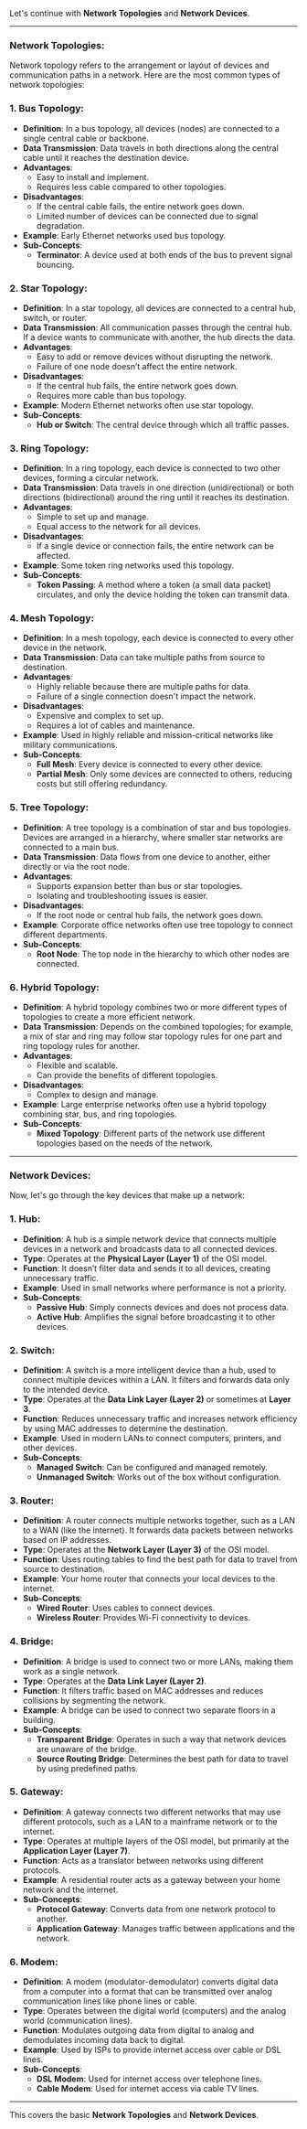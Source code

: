 Let's continue with **Network Topologies** and **Network Devices**.

---

### **Network Topologies**:
Network topology refers to the arrangement or layout of devices and communication paths in a network. Here are the most common types of network topologies:

### 1. **Bus Topology**:
   - **Definition**: In a bus topology, all devices (nodes) are connected to a single central cable or backbone.
   - **Data Transmission**: Data travels in both directions along the central cable until it reaches the destination device.
   - **Advantages**: 
     - Easy to install and implement.
     - Requires less cable compared to other topologies.
   - **Disadvantages**: 
     - If the central cable fails, the entire network goes down.
     - Limited number of devices can be connected due to signal degradation.
   - **Example**: Early Ethernet networks used bus topology.
   - **Sub-Concepts**:
     - **Terminator**: A device used at both ends of the bus to prevent signal bouncing.

### 2. **Star Topology**:
   - **Definition**: In a star topology, all devices are connected to a central hub, switch, or router.
   - **Data Transmission**: All communication passes through the central hub. If a device wants to communicate with another, the hub directs the data.
   - **Advantages**: 
     - Easy to add or remove devices without disrupting the network.
     - Failure of one node doesn’t affect the entire network.
   - **Disadvantages**: 
     - If the central hub fails, the entire network goes down.
     - Requires more cable than bus topology.
   - **Example**: Modern Ethernet networks often use star topology.
   - **Sub-Concepts**:
     - **Hub or Switch**: The central device through which all traffic passes.

### 3. **Ring Topology**:
   - **Definition**: In a ring topology, each device is connected to two other devices, forming a circular network.
   - **Data Transmission**: Data travels in one direction (unidirectional) or both directions (bidirectional) around the ring until it reaches its destination.
   - **Advantages**: 
     - Simple to set up and manage.
     - Equal access to the network for all devices.
   - **Disadvantages**: 
     - If a single device or connection fails, the entire network can be affected.
   - **Example**: Some token ring networks used this topology.
   - **Sub-Concepts**:
     - **Token Passing**: A method where a token (a small data packet) circulates, and only the device holding the token can transmit data.

### 4. **Mesh Topology**:
   - **Definition**: In a mesh topology, each device is connected to every other device in the network.
   - **Data Transmission**: Data can take multiple paths from source to destination.
   - **Advantages**: 
     - Highly reliable because there are multiple paths for data.
     - Failure of a single connection doesn't impact the network.
   - **Disadvantages**: 
     - Expensive and complex to set up.
     - Requires a lot of cables and maintenance.
   - **Example**: Used in highly reliable and mission-critical networks like military communications.
   - **Sub-Concepts**:
     - **Full Mesh**: Every device is connected to every other device.
     - **Partial Mesh**: Only some devices are connected to others, reducing costs but still offering redundancy.

### 5. **Tree Topology**:
   - **Definition**: A tree topology is a combination of star and bus topologies. Devices are arranged in a hierarchy, where smaller star networks are connected to a main bus.
   - **Data Transmission**: Data flows from one device to another, either directly or via the root node.
   - **Advantages**: 
     - Supports expansion better than bus or star topologies.
     - Isolating and troubleshooting issues is easier.
   - **Disadvantages**: 
     - If the root node or central hub fails, the network goes down.
   - **Example**: Corporate office networks often use tree topology to connect different departments.
   - **Sub-Concepts**:
     - **Root Node**: The top node in the hierarchy to which other nodes are connected.

### 6. **Hybrid Topology**:
   - **Definition**: A hybrid topology combines two or more different types of topologies to create a more efficient network.
   - **Data Transmission**: Depends on the combined topologies; for example, a mix of star and ring may follow star topology rules for one part and ring topology rules for another.
   - **Advantages**: 
     - Flexible and scalable.
     - Can provide the benefits of different topologies.
   - **Disadvantages**: 
     - Complex to design and manage.
   - **Example**: Large enterprise networks often use a hybrid topology combining star, bus, and ring topologies.
   - **Sub-Concepts**:
     - **Mixed Topology**: Different parts of the network use different topologies based on the needs of the network.

---

### **Network Devices**:
Now, let's go through the key devices that make up a network:

### 1. **Hub**:
   - **Definition**: A hub is a simple network device that connects multiple devices in a network and broadcasts data to all connected devices.
   - **Type**: Operates at the **Physical Layer (Layer 1)** of the OSI model.
   - **Function**: It doesn’t filter data and sends it to all devices, creating unnecessary traffic.
   - **Example**: Used in small networks where performance is not a priority.
   - **Sub-Concepts**:
     - **Passive Hub**: Simply connects devices and does not process data.
     - **Active Hub**: Amplifies the signal before broadcasting it to other devices.

### 2. **Switch**:
   - **Definition**: A switch is a more intelligent device than a hub, used to connect multiple devices within a LAN. It filters and forwards data only to the intended device.
   - **Type**: Operates at the **Data Link Layer (Layer 2)** or sometimes at **Layer 3**.
   - **Function**: Reduces unnecessary traffic and increases network efficiency by using MAC addresses to determine the destination.
   - **Example**: Used in modern LANs to connect computers, printers, and other devices.
   - **Sub-Concepts**:
     - **Managed Switch**: Can be configured and managed remotely.
     - **Unmanaged Switch**: Works out of the box without configuration.

### 3. **Router**:
   - **Definition**: A router connects multiple networks together, such as a LAN to a WAN (like the internet). It forwards data packets between networks based on IP addresses.
   - **Type**: Operates at the **Network Layer (Layer 3)** of the OSI model.
   - **Function**: Uses routing tables to find the best path for data to travel from source to destination.
   - **Example**: Your home router that connects your local devices to the internet.
   - **Sub-Concepts**:
     - **Wired Router**: Uses cables to connect devices.
     - **Wireless Router**: Provides Wi-Fi connectivity to devices.

### 4. **Bridge**:
   - **Definition**: A bridge is used to connect two or more LANs, making them work as a single network.
   - **Type**: Operates at the **Data Link Layer (Layer 2)**.
   - **Function**: It filters traffic based on MAC addresses and reduces collisions by segmenting the network.
   - **Example**: A bridge can be used to connect two separate floors in a building.
   - **Sub-Concepts**:
     - **Transparent Bridge**: Operates in such a way that network devices are unaware of the bridge.
     - **Source Routing Bridge**: Determines the best path for data to travel by using predefined paths.

### 5. **Gateway**:
   - **Definition**: A gateway connects two different networks that may use different protocols, such as a LAN to a mainframe network or to the internet.
   - **Type**: Operates at multiple layers of the OSI model, but primarily at the **Application Layer (Layer 7)**.
   - **Function**: Acts as a translator between networks using different protocols.
   - **Example**: A residential router acts as a gateway between your home network and the internet.
   - **Sub-Concepts**:
     - **Protocol Gateway**: Converts data from one network protocol to another.
     - **Application Gateway**: Manages traffic between applications and the network.

### 6. **Modem**:
   - **Definition**: A modem (modulator-demodulator) converts digital data from a computer into a format that can be transmitted over analog communication lines like phone lines or cable.
   - **Type**: Operates between the digital world (computers) and the analog world (communication lines).
   - **Function**: Modulates outgoing data from digital to analog and demodulates incoming data back to digital.
   - **Example**: Used by ISPs to provide internet access over cable or DSL lines.
   - **Sub-Concepts**:
     - **DSL Modem**: Used for internet access over telephone lines.
     - **Cable Modem**: Used for internet access via cable TV lines.

---

This covers the basic **Network Topologies** and **Network Devices**.
